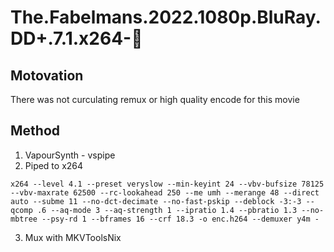 # The.Fabelmans.2022.1080p.BluRay.DD+.7.1.x264-💎

## Motovation

There was not curculating remux or high quality encode for this movie

## Method

1. VapourSynth - vspipe
2. Piped to x264
```
x264 --level 4.1 --preset veryslow --min-keyint 24 --vbv-bufsize 78125 --vbv-maxrate 62500 --rc-lookahead 250 --me umh --merange 48 --direct auto --subme 11 --no-dct-decimate --no-fast-pskip --deblock -3:-3 --qcomp .6 --aq-mode 3 --aq-strength 1 --ipratio 1.4 --pbratio 1.3 --no-mbtree --psy-rd 1 --bframes 16 --crf 18.3 -o enc.h264 --demuxer y4m -
```
3. Mux with MKVToolsNix
